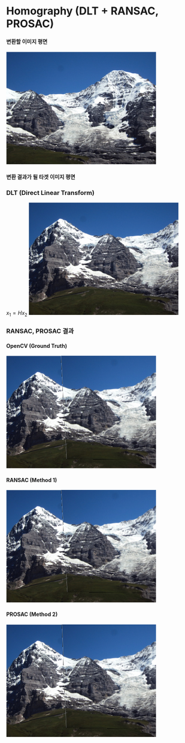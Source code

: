 # Homography (DLT + RANSAC, PROSAC)
#### 변환할 이미지 평면
![](sources/02.jpg)
#### 변환 결과가 될 타겟 이미지 평면

### DLT (Direct Linear Transform)
$x_1 = Hx_2$
![](sources/01.jpg)
### RANSAC, PROSAC 결과
#### OpenCV (Ground Truth)
![](results/opencv.png)
#### RANSAC (Method 1)
![](results/RANSAC.png)
#### PROSAC (Method 2)
![](results/PROSAC.png)
